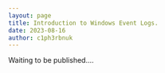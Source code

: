 ```yaml
---
layout: page
title: Introduction to Windows Event Logs.
date: 2023-08-16
author: c1ph3rbnuk
---
```


Waiting to be published....